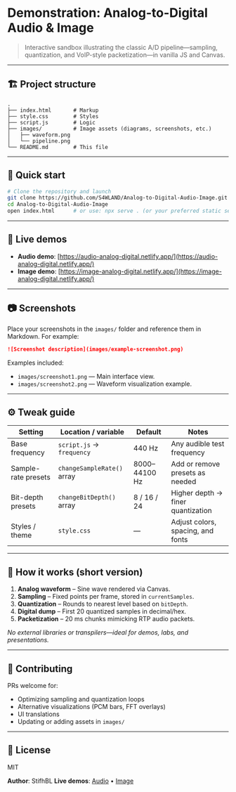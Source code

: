 # Demonstration: Analog-to-Digital Audio & Image

> Interactive sandbox illustrating the classic A/D pipeline—sampling, quantization, and VoIP-style packetization—in vanilla JS and Canvas.

---

## 🏗 Project structure

```
.
├── index.html       # Markup
├── style.css        # Styles
├── script.js        # Logic
├── images/          # Image assets (diagrams, screenshots, etc.)
│   ├── waveform.png
│   └── pipeline.png
└── README.md        # This file
```

---

## 🚀 Quick start

```bash
# Clone the repository and launch
git clone https://github.com/S4WLAND/Analog-to-Digital-Audio-Image.git
cd Analog-to-Digital-Audio-Image
open index.html      # or use: npx serve . (or your preferred static server)
```

---

## 🎨 Live demos

* **Audio demo**: [https://audio-analog-digital.netlify.app/](https://audio-analog-digital.netlify.app/)
* **Image demo**: [https://image-analog-digital.netlify.app/](https://image-analog-digital.netlify.app/)

---

## 📷 Screenshots

Place your screenshots in the `images/` folder and reference them in Markdown. For example:

```markdown
![Screenshot description](images/example-screenshot.png)
```

Examples included:

* `images/screenshot1.png` — Main interface view.
* `images/screenshot2.png` — Waveform visualization example.

---

## ⚙️ Tweak guide

| Setting             | Location / variable        | Default       | Notes                             |
| ------------------- | -------------------------- | ------------- | --------------------------------- |
| Base frequency      | `script.js` → `frequency`  | 440 Hz        | Any audible test frequency        |
| Sample-rate presets | `changeSampleRate()` array | 8000–44100 Hz | Add or remove presets as needed   |
| Bit-depth presets   | `changeBitDepth()` array   | 8 / 16 / 24   | Higher depth → finer quantization |
| Styles / theme      | `style.css`                | —             | Adjust colors, spacing, and fonts |

---

## 🧩 How it works (short version)

1. **Analog waveform** – Sine wave rendered via Canvas.
2. **Sampling** – Fixed points per frame, stored in `currentSamples`.
3. **Quantization** – Rounds to nearest level based on `bitDepth`.
4. **Digital dump** – First 20 quantized samples in decimal/hex.
5. **Packetization** – 20 ms chunks mimicking RTP audio packets.

*No external libraries or transpilers—ideal for demos, labs, and presentations.*

---

## 👐 Contributing

PRs welcome for:

* Optimizing sampling and quantization loops
* Alternative visualizations (PCM bars, FFT overlays)
* UI translations
* Updating or adding assets in `images/`

---

## 📄 License

MIT

**Author**: StifhBL
**Live demos**: [Audio](https://audio-analog-digital.netlify.app/) • [Image](https://image-analog-digital.netlify.app/)

